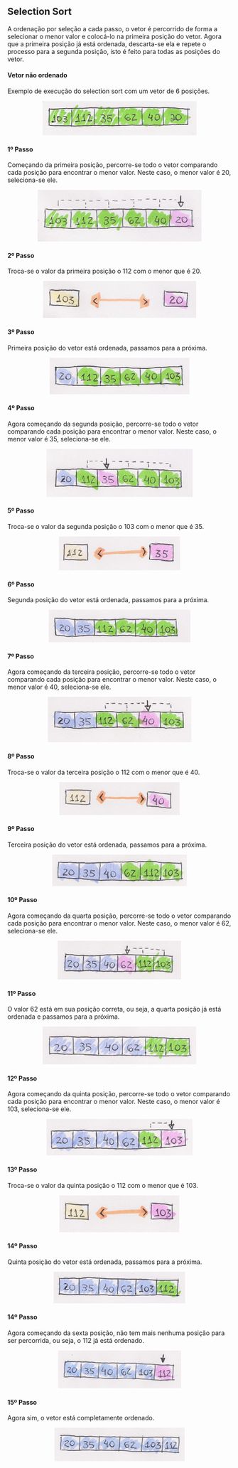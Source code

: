 ## Selection Sort

A ordenação por seleção a cada passo, o vetor é percorrido de forma a selecionar o menor valor e colocá-lo na primeira posição do vetor. Agora que a primeira posição já está ordenada, descarta-se ela e repete o processo para a segunda posição, isto é feito para todas as posições do vetor.

#### Vetor não ordenado
Exemplo de execução do selection sort com um vetor de 6 posições.

<p align="center">
  <img src="/images/selection-sort/selection01.png">
</p>

#### 1º Passo
Começando da primeira posição, percorre-se todo o vetor comparando cada posição para encontrar o menor valor.
Neste caso, o menor valor é 20, seleciona-se ele.

<p align="center">
  <img src="/images/selection-sort/selection02.png">
</p>

#### 2º Passo
Troca-se o valor da primeira posição o 112 com o menor que é 20.

<p align="center">
  <img src="/images/selection-sort/selection03.png">
</p>


#### 3º Passo
Primeira posição do vetor está ordenada, passamos para a próxima.

<p align="center">
  <img src="/images/selection-sort/selection04.png">
</p>

#### 4º Passo
Agora começando da segunda posição, percorre-se todo o vetor comparando cada posição para encontrar o menor valor.
Neste caso, o menor valor é 35, seleciona-se ele.

<p align="center">
  <img src="/images/selection-sort/selection05.png">
</p>

#### 5º Passo
Troca-se o valor da segunda posição o 103 com o menor que é 35.

<p align="center">
  <img src="/images/selection-sort/selection06.png">
</p>

#### 6º Passo
Segunda posição do vetor está ordenada, passamos para a próxima.

<p align="center">
  <img src="/images/selection-sort/selection07.png">
</p>

#### 7º Passo
Agora começando da terceira posição, percorre-se todo o vetor comparando cada posição para encontrar o menor valor.
Neste caso, o menor valor é 40, seleciona-se ele.

<p align="center">
  <img src="/images/selection-sort/selection08.png">
</p>

#### 8º Passo
Troca-se o valor da terceira posição o 112 com o menor que é 40.

<p align="center">
  <img src="/images/selection-sort/selection09.png">
</p>

#### 9º Passo
Terceira posição do vetor está ordenada, passamos para a próxima.

<p align="center">
  <img src="/images/selection-sort/selection10.png">
</p>

#### 10º Passo
Agora começando da quarta posição, percorre-se todo o vetor comparando cada posição para encontrar o menor valor.
Neste caso, o menor valor é 62, seleciona-se ele.

<p align="center">
  <img src="/images/selection-sort/selection11.png">
</p>

#### 11º Passo
O valor 62 está em sua posição correta, ou seja, a quarta posição já está ordenada e passamos para a próxima.

<p align="center">
  <img src="/images/selection-sort/selection12.png">
</p>


#### 12º Passo
Agora começando da quinta posição, percorre-se todo o vetor comparando cada posição para encontrar o menor valor.
Neste caso, o menor valor é 103, seleciona-se ele.

<p align="center">
  <img src="/images/selection-sort/selection13.png">
</p>


#### 13º Passo
Troca-se o valor da quinta posição o 112 com o menor que é 103.

<p align="center">
  <img src="/images/selection-sort/selection14.png">
</p>

#### 14º Passo
Quinta posição do vetor está ordenada, passamos para a próxima.

<p align="center">
  <img src="/images/selection-sort/selection15.png">
</p>

#### 14º Passo
Agora começando da sexta posição, não tem mais nenhuma posição para ser percorrida, ou seja, o 112 já está ordenado.

<p align="center">
  <img src="/images/selection-sort/selection16.png">
</p>


#### 15º Passo
Agora sim, o vetor está completamente ordenado.

<p align="center">
  <img src="/images/selection-sort/selection17.png">
</p>


